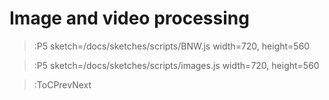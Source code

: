# Image and video processing

> :P5 sketch=/docs/sketches/scripts/BNW.js width=720, height=560

> :P5 sketch=/docs/sketches/scripts/images.js width=720, height=560

> :ToCPrevNext